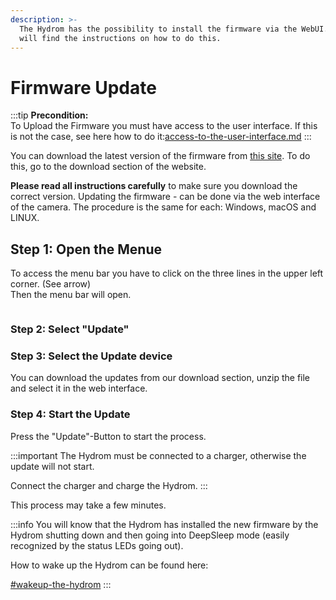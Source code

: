```yaml
---
description: >-
  The Hydrom has the possibility to install the firmware via the WebUI. Here you
  will find the instructions on how to do this.
---
```


# Firmware Update



:::tip
**Precondition:**\
To Upload the Firmware you must have access to the user interface. If this is not the case, see here how to do it:[access-to-the-user-interface.md](../getting-started/access-to-the-user-interface.md "mention")
:::



You can download the latest version of the firmware from [this site](../version-overview.md#latest-firmware). To do this, go to the download section of the website.

**Please read all instructions carefully** to make sure you download the correct version. Updating the firmware - can be done via the web interface of the camera. The procedure is the same for each: Windows, macOS and LINUX.

## Step 1: Open the Menue

To access the menu bar you have to click on the three lines in the upper left corner. (See arrow)\
Then the menu bar will open.

<figure><img src="../.gitbook/assets/Bilder.png" alt=""><figcaption></figcaption></figure>

### Step 2: Select "Update" 

### Step 3: Select the Update device 
You can download the updates from our download section, unzip the file and select it in the web interface.

### Step 4: Start the Update 
Press the "Update"-Button to start the process.

:::important
The Hydrom must be connected to a charger, otherwise the update will not start.&#x20;

Connect the charger and charge the Hydrom.
:::

This process may take a few minutes.



:::info
You will know that the Hydrom has installed the new firmware by the Hydrom shutting down and then going into DeepSleep mode (easily recognized by the status LEDs going out).&#x20;

How to wake up the Hydrom can be found here:

[#wakeup-the-hydrom](enable-deepsleep.md#wakeup-the-hydrom "mention")
:::
